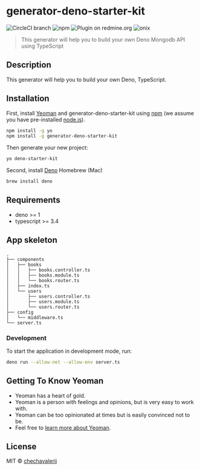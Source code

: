 # generator-deno-starter-kit

![CircleCI branch](https://img.shields.io/circleci/project/github/RedSparr0w/node-csgo-parser/master.svg?style=flat-square)
![npm](https://img.shields.io/npm/dm/localeval.svg?style=flat-square)
![Plugin on redmine.org](https://img.shields.io/redmine/plugin/stars/redmine_xlsx_format_issue_exporter.svg?style=flat-square)
![onix](https://img.shields.io/badge/onix-systems-blue.svg)

> This generator will help you to build your own Deno Mongodb API using TypeScript

## Description
This generator will help you to build your own Deno, TypeScript.

## Installation

First, install [Yeoman](http://yeoman.io) and generator-deno-starter-kit using [npm](https://www.npmjs.com/) (we assume you have pre-installed [node.js](https://nodejs.org/)).

```bash
npm install -g yo
npm install -g generator-deno-starter-kit
```

Then generate your new project:

```bash
yo deno-starter-kit
```

Second, install [Deno](https://deno.land/#installation)
Homebrew (Mac)
```bash
brew install deno
```

## Requirements

- deno >= 1
- typescript >= 3.4

## App skeleton
```
.
├── components
│   ├── books
│   │   ├── books.controller.ts
│   │   ├── books.module.ts
│   │   └── books.router.ts
│   ├── index.ts
│   └── users
│       ├── users.controller.ts
│       ├── users.module.ts
│       └── users.router.ts
├── config
│   └── middleware.ts
└── server.ts
```

### Development
To start the application in development mode, run:
```bash
deno run --allow-net --allow-env server.ts
```

## Getting To Know Yeoman

 * Yeoman has a heart of gold.
 * Yeoman is a person with feelings and opinions, but is very easy to work with.
 * Yeoman can be too opinionated at times but is easily convinced not to be.
 * Feel free to [learn more about Yeoman](http://yeoman.io/).

## License

MIT © [chechavalerii](https://github.com/ChechaValerii/)


[npm-image]: https://badge.fury.io/js/generator-deno-starter-kit.svg
[npm-url]: https://npmjs.org/package/generator-deno-starter-kit
[travis-image]: https://travis-ci.com/ChechaValerii/generator-deno-starter-kit.svg?branch=master
[travis-url]: https://travis-ci.com/ChechaValerii/generator-deno-starter-kit
[daviddm-image]: https://david-dm.org/ChechaValerii/generator-deno-starter-kit.svg?theme=shields.io
[daviddm-url]: https://david-dm.org/ChechaValerii/generator-deno-starter-kit
